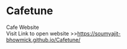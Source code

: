 # Cafetune
Cafe Website<br>
Visit Link to open website >>https://soumyajit-bhowmick.github.io/Cafetune/
